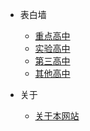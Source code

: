 - 表白墙

  - [重点高中](zdgz.md)
  - [实验高中](sygz.md)
  - [第三高中](dsgz.md)
  - [其他高中](qtgz.md)

- 关于

  - [关于本网站](about.md)
